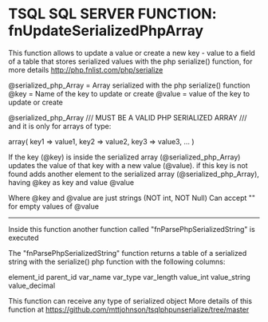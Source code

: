 # TSQL SQL SERVER FUNCTION: fnUpdateSerializedPhpArray

This function allows to update a value or create a new key - value to a field of a table that stores serialized values with the php serialize() function,
for more details http://php.fnlist.com/php/serialize


@serialized_php_Array = Array serialized with the php serialize() function
@key = Name of the key to update or create
@value = value of the key to update or create

@serialized_php_Array /// MUST BE A VALID PHP SERIALIZED ARRAY ///
and it is only for arrays of type:

array(
    key1 => value1,
    key2 => value2,
    key3 => value3,
    ...
)

If the key (@key) is inside the serialized array (@serialized_php_Array)
updates the value of that key with a new value (@value). if this key is not found
adds another element to the serialized array (@serialized_php_Array), having @key as key
and value @value

Where @key and @value are just strings (NOT int, NOT Null)
Can accept "" for empty values ​​of @value

---------

Inside this function another function called "fnParsePhpSerializedString" is executed

The "fnParsePhpSerializedString" function returns a table of a serialized string with the
serialize() php function with the following columns:

element_id
parent_id
var_name
var_type
var_length
value_int
value_string
value_decimal

This function can receive any type of serialized object
More details of this function at https://github.com/mttjohnson/tsqlphpunserialize/tree/master


